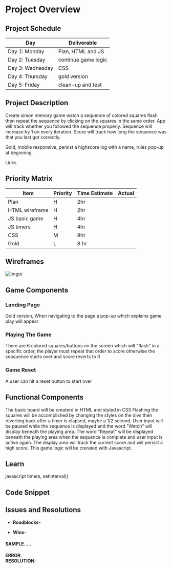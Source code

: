 # Project Overview

## Project Schedule

|  Day | Deliverable |
|---|---|
|Day 1: Monday| Plan, HTML and JS|
|Day 2: Tuesday| continue game logic|
|Day 3: Wednesday| CSS|
|Day 4: Thursday| gold version |
|Day 5: Friday | clean-up and test |


## Project Description

Create simon memory game
watch a sequence of colored squares flash then repeat the sequence by clicking on the squares in the same order. App will track whether you followed the sequence properly. Sequence will increase by 1 on every iteration. Score will track how long the sequence was that you last got correctly.

Gold, mobile responsive, persist a highscore log with a name, rules pop-up at beginning

Links


## Priority Matrix

| Item | Priority | Time Estimate | Actual |
|---|---|---|---|
|Plan | H | 2hr |  |
|HTML wireframe | H | 2hr |  |
|JS basic game | H | 4hr |  |
|JS timers | H | 4hr |  |
|CSS | M | 8hr |   |
|Gold | L | 8 hr |  |




## Wireframes

![Imgur](https://i.imgur.com/RAi30s5.png?1)


## Game Components

### Landing Page
Gold version, When navigating to the page a pop-up which explains game play will appear


### Playing The Game
There are 6 colored squares/buttons on the screen which will "flash" in a specific order, the player must repeat that order to score otherwise the seaquence starts over and score reverts to 0



### Game Reset
A user can hit a reset button to start over

## Functional Components

The basic board will be createrd in HTML and styled in CSS
Flashing the squares will be accomplished by changing the styles on the divs then reverting back after a timer is elapsed, maybe a 1/2 second. User input will be paused while the sequence is displayed and the word "Watch" will display beneath the playing area. The word "Repeat" will be displayed beneath the playing area when the sequence is complete and user input is active again. The display area will track the current score and will persist a high score. This game logic will be crerated with Javascript.

## Learn
javascript timers, setInterval()


## Code Snippet




## Issues and Resolutions
-  **Roadblocks-**

-  **Wins-**


#### SAMPLE.....
**ERROR**:                                
**RESOLUTION**: 
